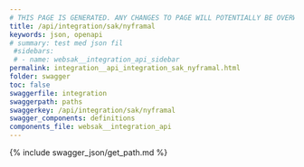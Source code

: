 ```yaml
---
# THIS PAGE IS GENERATED. ANY CHANGES TO PAGE WILL POTENTIALLY BE OVERWRITTEN.
title: /api/integration/sak/nyframal
keywords: json, openapi
# summary: test med json fil
 #sidebars: 
 # - name: websak__integration_api_sidebar
permalink: integration__api_integration_sak_nyframal.html
folder: swagger
toc: false
swaggerfile: integration
swaggerpath: paths
swaggerkey: /api/integration/sak/nyframal
swagger_components: definitions
components_file: websak__integration_api
---
```

{% include swagger_json/get_path.md %}

